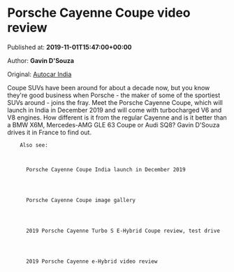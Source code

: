 
# Porsche Cayenne Coupe video review

Published at: **2019-11-01T15:47:00+00:00**

Author: **Gavin D&#39;Souza**

Original: [Autocar India](https://www.autocarindia.com/car-video-reviews/porsche-cayenne-coupe-video-review-414684)

Coupe SUVs have been around for about a decade now, but you know they're good business when Porsche - the maker of some of the sportiest SUVs around - joins the fray. Meet the Porsche Cayenne Coupe, which will launch in India in December 2019 and will come with turbocharged V6 and V8 engines. How different is it from the regular Cayenne and is it better than a BMW X6M, Mercedes-AMG GLE 63 Coupe or Audi SQ8? Gavin D'Souza drives it in France to find out.

        Also see:
      

        
          Porsche Cayenne Coupe India launch in December 2019
        
      

        
          Porsche Cayenne Coupe image gallery
        
      

        
          2019 Porsche Cayenne Turbo S E-Hybrid Coupe review, test drive
        
      

        
          2019 Porsche Cayenne e-Hybrid video review
        
      
